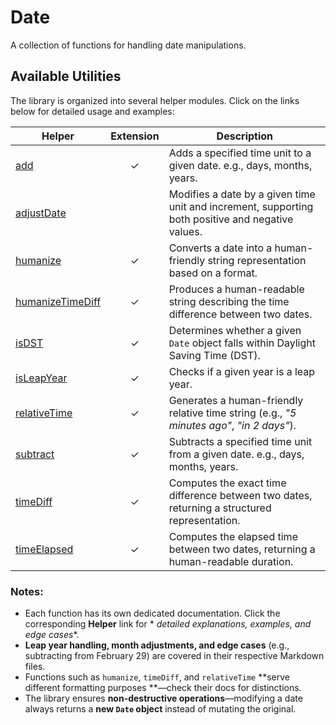 # Date

A collection of functions for handling date manipulations.

## Available Utilities

The library is organized into several helper modules. Click on the links below for detailed usage
and examples:

| Helper                                                         | Extension | Description                                                                                       | 
|----------------------------------------------------------------|:---------:|---------------------------------------------------------------------------------------------------|
| [add](./add.md)                                                |  &check;  | Adds a specified time unit to a given date. e.g., days, months, years.                            |
| [adjustDate](./adjust-date.md)                                 |           | Modifies a date by a given time unit and increment, supporting both positive and negative values. |
| [humanize](humanize.md)                                        |  &check;  | Converts a date into a human-friendly string representation based on a format.                    |
| [humanizeTimeDiff](humanize.md#human-readable-time-difference) |  &check;  | Produces a human-readable string describing the time difference between two dates.                |
| [isDST](is-dst.md)                                             |  &check;  | Determines whether a given `Date` object falls within Daylight Saving Time (DST).                 |
| [isLeapYear](is-leap-year.md)                                  |  &check;  | Checks if a given year is a leap year.                                                            |
| [relativeTime](./humanize.md#human-readable-relative-time)     |  &check;  | Generates a human-friendly relative time string (e.g., *"5 minutes ago"*, *"in 2 days"*).         |
| [subtract](./subtract.md)                                      |  &check;  | Subtracts a specified time unit from a given date.  e.g., days, months, years.                    |
| [timeDiff](./humanize.md#time-difference-calculation)          |  &check;  | Computes the exact time difference between two dates, returning a structured representation.      |
| [timeElapsed](./time-elapsed.md)                               |  &check;  | Computes the elapsed time between two dates, returning a human-readable duration.                 |

### **Notes:**

- Each function has its own dedicated documentation. Click the corresponding **Helper** link for *
  *detailed explanations, examples, and edge cases**.
- **Leap year handling, month adjustments, and edge cases** (e.g., subtracting from February 29) are
  covered in their respective Markdown files.
- Functions such as `humanize`, `timeDiff`, and `relativeTime` **serve different formatting purposes
  **—check their docs for distinctions.
- The library ensures **non-destructive operations**—modifying a date always returns a **new `Date`
  object** instead of mutating the original.  
